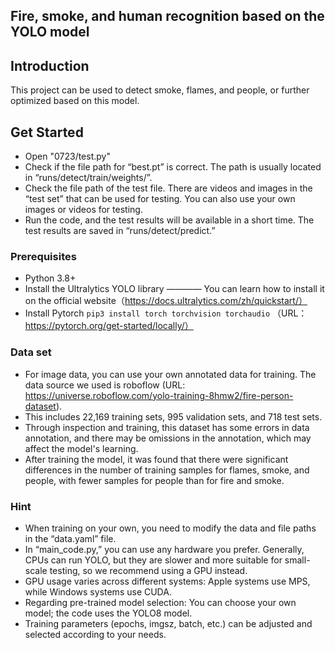 ## Fire, smoke, and human recognition based on the YOLO model

## Introduction
This project can be used to detect smoke, flames, and people, or further optimized based on this model.

## Get Started
- Open "0723/test.py"
- Check if the file path for “best.pt” is correct. The path is usually located in “runs/detect/train/weights/”.
- Check the file path of the test file. There are videos and images in the “test set” that can be used for testing. You can also use your own images or videos for testing.
- Run the code, and the test results will be available in a short time. The test results are saved in “runs/detect/predict.”

### Prerequisites
- Python 3.8+
- Install the Ultralytics YOLO library ———— You can learn how to install it on the official website（https://docs.ultralytics.com/zh/quickstart/）
- Install Pytorch ```pip3 install torch torchvision torchaudio``` （URL：https://pytorch.org/get-started/locally/）
  
### Data set
- For image data, you can use your own annotated data for training. The data source we used is roboflow (URL: https://universe.roboflow.com/yolo-training-8hmw2/fire-person-dataset).
- This includes 22,169 training sets, 995 validation sets, and 718 test sets.
- Through inspection and training, this dataset has some errors in data annotation, and there may be omissions in the annotation, which may affect the model's learning.
- After training the model, it was found that there were significant differences in the number of training samples for flames, smoke, and people, with fewer samples for people than for fire and smoke.

### Hint
- When training on your own, you need to modify the data and file paths in the “data.yaml” file.
- In “main_code.py,” you can use any hardware you prefer. Generally, CPUs can run YOLO, but they are slower and more suitable for small-scale testing, so we recommend using a GPU instead.
- GPU usage varies across different systems: Apple systems use MPS, while Windows systems use CUDA.
- Regarding pre-trained model selection: You can choose your own model; the code uses the YOLO8 model.
- Training parameters (epochs, imgsz, batch, etc.) can be adjusted and selected according to your needs.
